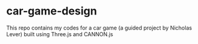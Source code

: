 # car-game-design
This repo contains my codes for a car game (a guided project by Nicholas Lever) built using Three.js and CANNON.js

